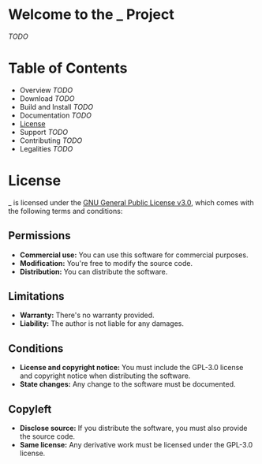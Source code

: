 Welcome to the _ Project
========================
 *TODO*

Table of Contents
=================
* Overview *TODO*
* Download *TODO*
* Build and Install *TODO*
* Documentation *TODO*
* [License](#license)
* Support *TODO*
* Contributing *TODO*
* Legalities *TODO*

License
=======
_ is licensed under the [GNU General Public License v3.0](LICENSE), which comes with the following terms and conditions:

Permissions
-----------
* **Commercial use:** You can use this software for commercial purposes.
* **Modification:** You're free to modify the source code.
* **Distribution:** You can distribute the software.

Limitations
-----------
* **Warranty:** There's no warranty provided.
* **Liability:** The author is not liable for any damages.

Conditions
----------
* **License and copyright notice:** You must include the GPL-3.0 license and copyright notice when distributing the software.
* **State changes:** Any change to the software must be documented.

Copyleft
--------
* **Disclose source:** If you distribute the software, you must also provide the source code.
* **Same license:** Any derivative work must be licensed under the GPL-3.0 license.
